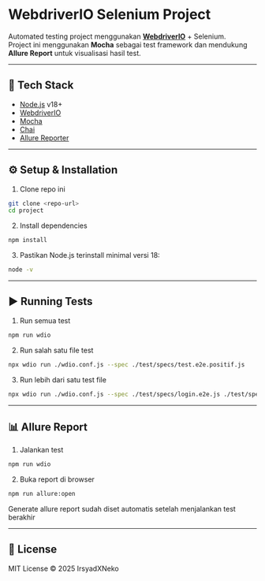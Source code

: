 # WebdriverIO Selenium Project

Automated testing project menggunakan **[WebdriverIO](https://webdriver.io/)** + Selenium.  
Project ini menggunakan **Mocha** sebagai test framework dan mendukung **Allure Report** untuk visualisasi hasil test.

---

## 🚀 Tech Stack
- [Node.js](https://nodejs.org/) v18+
- [WebdriverIO](https://webdriver.io/)
- [Mocha](https://mochajs.org/)
- [Chai](https://www.chaijs.com/)
- [Allure Reporter](https://docs.qameta.io/allure/)

---

## ⚙️ Setup & Installation
1. Clone repo ini
```bash
git clone <repo-url>
cd project
```

2. Install dependencies
```bash
npm install
```

3. Pastikan Node.js terinstall minimal versi 18:
```bash
node -v
```

---

## ▶️ Running Tests
1. Run semua test
```bash
npm run wdio
```

2. Run salah satu file test
```bash
npx wdio run ./wdio.conf.js --spec ./test/specs/test.e2e.positif.js
```

3. Run lebih dari satu test file
```bash
npx wdio run ./wdio.conf.js --spec ./test/specs/login.e2e.js ./test/specs/dashboard.e2e.js
```

---

## 📊 Allure Report
1. Jalankan test
```bash
npm run wdio
```

2. Buka report di browser
```bash
npm run allure:open
```

Generate allure report sudah diset automatis setelah menjalankan test berakhir

---

## 📜 License
MIT License © 2025 IrsyadXNeko